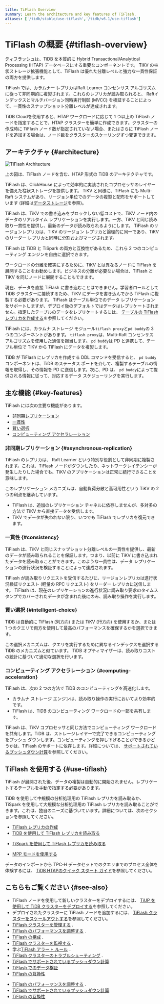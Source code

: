 ```yaml
---
title: TiFlash Overview
summary: Learn the architecture and key features of TiFlash.
aliases: ['/tidb/stable/use-tiflash','/tidb/v6.1/use-tiflash']
---
```


# TiFlash の概要 {#tiflash-overview}

[ティフラッシュ](https://github.com/pingcap/tiflash)は、TiDB を本質的に Hybrid Transactional/Analytical Processing (HTAP) データベースにする重要なコンポーネントです。 TiKV の柱状ストレージ拡張機能として、TiFlash は優れた分離レベルと強力な一貫性保証の両方を提供します。

TiFlash では、カラムナー レプリカはRaft Learner コンセンサス アルゴリズムに従って非同期的に複製されます。これらのレプリカが読み取られると、 Raftインデックスとマルチバージョン同時実行制御 (MVCC) を検証することによって、一貫性のスナップショット分離レベルが達成されます。

<CustomContent platform="tidb-cloud">

TiDB Cloudを使用すると、HTAP ワークロードに応じて 1 つ以上の TiFlash ノードを指定することで、HTAP クラスターを簡単に作成できます。クラスターの作成時に TiFlash ノード数が指定されていない場合、またはさらに TiFlash ノードを追加する場合は、ノード数を[クラスターのスケーリング](/tidb-cloud/scale-tidb-cluster.md)ずつ変更できます。

</CustomContent>

## アーキテクチャ {#architecture}

![TiFlash Architecture](/media/tidb-storage-architecture.png)

上の図は、TiFlash ノードを含む、HTAP 形式の TiDB のアーキテクチャです。

TiFlash は、ClickHouse によって効率的に実装されたコプロセッサのレイヤーを備えた柱状ストレージを提供します。 TiKV と同様に、TiFlash にも Multi-Raft システムがあり、リージョン単位でのデータの複製と配布をサポートしています (詳細は[データストレージ](https://en.pingcap.com/blog/tidb-internal-data-storage/)を参照)。

TiFlash は、TiKV での書き込みをブロックしない低コストで、TiKV ノード内のデータのリアルタイム レプリケーションを実行します。一方、TiKV と同じ読み取り一貫性を提供し、最新のデータが読み取られるようにします。 TiFlash のリージョンレプリカは、TiKV のリージョン レプリカと論理的に同一であり、TiKV のリーダー レプリカと同時に分割およびマージされます。

TiFlash は TiDB と TiSpark の両方と互換性があるため、これら 2 つのコンピューティング エンジンを自由に選択できます。

ワークロードの分離を確実にするために、TiKV とは異なるノードに TiFlash を展開することをお勧めします。ビジネスの分離が必要ない場合は、TiFlash と TiKV を同じノードに展開することもできます。

現在、データを直接 TiFlash に書き込むことはできません。学習者ロールとして TiDB クラスターに接続するため、TiKV にデータを書き込んでから TiFlash に複製する必要があります。 TiFlash はテーブル単位でのデータ レプリケーションをサポートしますが、デプロイ後のデフォルトではデータはレプリケートされません。指定したテーブルのデータをレプリケートするには、 [テーブルの TiFlash レプリカを作成する](/tiflash/create-tiflash-replicas.md#create-tiflash-replicas-for-tables)を参照してください。

TiFlash には、カラムナ ストレージ モジュール`tiflash proxy`と`pd buddy`の 3 つのコンポーネントがあります。 `tiflash proxy`は、Multi-Raft コンセンサス アルゴリズムを使用した通信を担当します。 `pd buddy`は PD と連携して、テーブル単位で TiKV から TiFlash にデータを複製します。

TiDB が TiFlash にレプリカを作成する DDL コマンドを受信すると、 `pd buddy`コンポーネントは、TiDB のステータス ポートを介して、複製するテーブルの情報を取得し、その情報を PD に送信します。次に、PD は、 `pd buddy`によって提供される情報に従って、対応するデータ スケジューリングを実行します。

## 主な機能 {#key-features}

TiFlash には次の主要な機能があります。

-   [非同期レプリケーション](#asynchronous-replication)
-   [一貫性](#consistency)
-   [賢い選択](#intelligent-choice)
-   [コンピューティング アクセラレーション](#computing-acceleration)

### 非同期レプリケーション {#asynchronous-replication}

TiFlash のレプリカは、 Raft Learner という特別な役割として非同期に複製されます。これは、TiFlash ノードがダウンしたり、ネットワークレイテンシーが発生したりした場合でも、TiKV のアプリケーションは正常に続行できることを意味します。

このレプリケーション メカニズムは、自動負荷分散と高可用性という TiKV の 2 つの利点を継承しています。

-   TiFlash は、追加のレプリケーション チャネルに依存しませんが、多対多の方法で TiKV から直接データを受信します。
-   TiKV でデータが失われない限り、いつでも TiFlash でレプリカを復元できます。

### 一貫性 {#consistency}

TiFlash は、TiKV と同じスナップショット分離レベルの一貫性を提供し、最新のデータが読み取られることを保証します。つまり、以前に TiKV に書き込まれたデータを読み取ることができます。このような一貫性は、データ レプリケーションの進行状況を検証することによって達成されます。

TiFlash が読み取りリクエストを受信するたびに、リージョンレプリカは進行状況検証リクエスト (軽量の RPC リクエスト) をリーダー レプリカに送信します。 TiFlash は、現在のレプリケーションの進行状況に読み取り要求のタイムスタンプでカバーされたデータが含まれた後にのみ、読み取り操作を実行します。

### 賢い選択 {#intelligent-choice}

TiDB は自動的に TiFlash (列方向) または TiKV (行方向) を使用するか、または 1 つのクエリで両方を使用して最高のパフォーマンスを確保するかを選択できます。

この選択メカニズムは、クエリを実行するために異なるインデックスを選択する TiDB のメカニズムと似ています。 TiDB オプティマイザーは、読み取りコストの統計に基づいて適切な選択を行います。

### コンピューティング アクセラレーション {#computing-acceleration}

TiFlash は、次の 2 つの方法で TiDB のコンピューティングを高速化します。

-   カラムナ ストレージ エンジンは、読み取り操作の実行においてより効率的です。
-   TiFlash は、TiDB のコンピューティング ワークロードの一部を共有します。

TiFlash は、TiKV コプロセッサと同じ方法でコンピューティング ワークロードを共有します。TiDB は、ストレージレイヤーで完了できるコンピューティングをプッシュ ダウンします。コンピューティングを押し下げることができるかどうかは、TiFlash のサポートに依存します。詳細については、 [サポートされているプッシュダウン計算](/tiflash/tiflash-supported-pushdown-calculations.md)を参照してください。

## TiFlash を使用する {#use-tiflash}

TiFlash が展開された後、データの複製は自動的に開始されません。レプリケートするテーブルを手動で指定する必要があります。

TiDB を使用して中規模の分析処理用の TiFlash レプリカを読み取るか、TiSpark を使用して大規模な分析処理用の TiFlash レプリカを読み取ることができます。これは、独自のニーズに基づいています。詳細については、次のセクションを参照してください。

-   [TiFlash レプリカの作成](/tiflash/create-tiflash-replicas.md)
-   [TiDB を使用して TiFlash レプリカを読み取る](/tiflash/use-tidb-to-read-tiflash.md)

<CustomContent platform="tidb">

-   [TiSpark を使用して TiFlash レプリカを読み取る](/tiflash/use-tispark-to-read-tiflash.md)

</CustomContent>

-   [MPP モードを使用する](/tiflash/use-tiflash-mpp-mode.md)

<CustomContent platform="tidb">

データのインポートから TPC-H データセットでのクエリまでのプロセス全体を体験するには、 [TiDB HTAPのクイック スタート ガイド](/quick-start-with-htap.md)を参照してください。

</CustomContent>

## こちらもご覧ください {#see-also}

<CustomContent platform="tidb">

-   TiFlash ノードを使用して新しいクラスターをデプロイするには、 [TiUP を使用して TiDB クラスターをデプロイする](/production-deployment-using-tiup.md)を参照してください。
-   デプロイされたクラスターに TiFlash ノードを追加するには、 [TiFlash クラスターをスケールアウトする](/scale-tidb-using-tiup.md#scale-out-a-tiflash-cluster)を参照してください。
-   [TiFlash クラスターを管理する](/tiflash/maintain-tiflash.md) .
-   [TiFlash のパフォーマンスを調整する](/tiflash/tune-tiflash-performance.md) .
-   [TiFlash の構成](/tiflash/tiflash-configuration.md) .
-   [TiFlash クラスターを監視する](/tiflash/monitor-tiflash.md) .
-   学ぶ[TiFlash アラート ルール](/tiflash/tiflash-alert-rules.md) ．
-   [TiFlash クラスターのトラブルシューティング](/tiflash/troubleshoot-tiflash.md) .
-   [TiFlash でサポートされているプッシュダウン計算](/tiflash/tiflash-supported-pushdown-calculations.md)
-   [TiFlash でのデータ検証](/tiflash/tiflash-data-validation.md)
-   [TiFlash の互換性](/tiflash/tiflash-compatibility.md)

</CustomContent>

<CustomContent platform="tidb-cloud">

-   [TiFlash のパフォーマンスを調整する](/tiflash/tune-tiflash-performance.md) .
-   [TiFlash でサポートされているプッシュダウン計算](/tiflash/tiflash-supported-pushdown-calculations.md)
-   [TiFlash の互換性](/tiflash/tiflash-compatibility.md)

</CustomContent>
